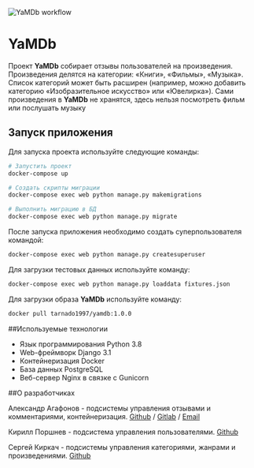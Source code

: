 ![YaMDb workflow](https://github.com/TaRNaDo97/yamdb_final/actions/workflows/yamdb_workflow.yaml/badge.svg?branch=master)

# YaMDb
Проект **YaMDb** собирает отзывы пользователей на произведения. Произведения делятся на категории: «Книги», «Фильмы», «Музыка». Список категорий может быть расширен (например, можно добавить категорию «Изобразительное искусство» или «Ювелирка»).
Сами произведения в **YaMDb** не хранятся, здесь нельзя посмотреть фильм или послушать музыку

## Запуск приложения
Для запуска проекта используйте следующие команды:
```bash
# Запустить проект
docker-compose up

# Создать скрипты миграции
docker-compose exec web python manage.py makemigrations

# Выполнить миграцию в БД
docker-compose exec web python manage.py migrate
```
После запуска приложения необходимо создать суперпользователя командой:
```bash
docker-compose exec web python manage.py createsuperuser
```
Для загрузки тестовых данных используйте команду:
```bash
docker-compose exec web python manage.py loaddata fixtures.json
```
Для загрузки образа **YaMDb** используйте команду:
```bash
docker pull tarnado1997/yamdb:1.0.0
```

##Используемые технологии

- Язык программирования Python 3.8
- Web-фреймворк Django 3.1
- Контейнеризация Docker
- База данных PostgreSQL
- Веб-сервер Nginx в связке с Gunicorn

##О разработчиках

Александр Агафонов - подсистемы управления отзывами и комментариями, контейнеризация.
[Github](https://github.com/TaRNaDo97) / [Gitlab](https://gitlab.com/agafonovav) / [Email](tarnado97@yandex.ru)

Кирилл Поршнев - подсистема управления пользователями. [Github](https://github.com/RshaBatti)

Сергей Киркач - подсистемы управления категориями, жанрами и произведениями. [Github](https://github.com/di35e1)
